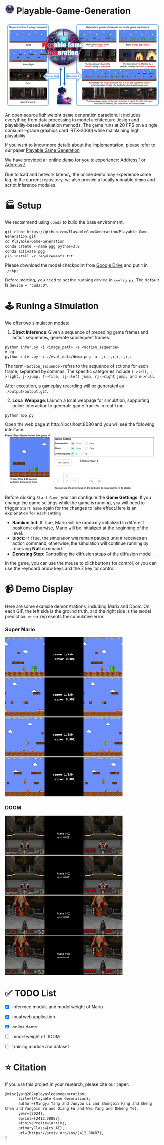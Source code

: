 # <img src="./statics/icon_pgg.png" alt="icon" width="30" height="30"> Playable-Game-Generation
![The Framework of PGG](./statics/PlayGen.jpg)

An open-source lightweight game generation paradigm. It includes everything from data processing to model architecture design and playability-based evaluation methods. The game runs at 20 FPS on a single consumer-grade graphics card (RTX-2060) while maintaining high playability.

If you want to know more details about the implementation, please refer to our paper [Playable Game Generation](https://arxiv.org/abs/2412.00887)

We have provided an online demo for you to experience: [Address 1](http://124.156.151.207/) or [Address 2](http://120.233.114.40/)

Due to load and network latency, the online demo may experience some lag. In the current repository, we also provide a locally runnable demo and script inference modules.

# 🏭 Setup
We recommend using `conda` to build the base environment.
```
git clone https://github.com/PlayableGameGeneration/Playable-Game-Generation.git
cd Playable-Game-Generation
conda create --name pgg python=3.8
conda activate pgg
pip install -r requirements.txt
```
Please download the model checkpoint from [Google Drive](https://drive.google.com/file/d/1jMHJAcWRysXtCyOk0O6XRcvEsuiPEU2H/view?usp=sharing) and put it in `./ckpt`

Before starting, you need to set the running device in `config.py`. The default is `device = "cuda:0"`.
# 🕹️ Runing a Simulation
We offer two simulation modes:

1. **Direct Inference**: Given a sequence of preceding game frames and action sequences, generate subsequent frames.
```
python infer.py -i <image_path> -a <action_sequence>
# eg:
python infer.py -i ./eval_data/demo.png -a r,r,r,r,r,r,r,r
```
The term `<action_sequence>` refers to the sequence of actions for each frame, separated by commas. The specific categories include `l->left, r->right, j->jump, f->fire, lj->left jump, rj->right jump, and n->null`.

After execution, a gameplay recording will be generated as `./output/output.gif.`

2. **Local Webpage**: Launch a local webpage for simulation, supporting online interaction to generate game frames in real-time.
```
python app.py
```
Open the web page at http://localhost:8080 and you will see the following interface.
![The Web Interface](./statics/web_interface.png)
Before clicking `Start Game`, you can configure the **Game Gettings**. If you change the game settings while the game is running, you will need to trigger `Start Game` again for the changes to take effect.Here is an explanation for each setting:
- **Random Init**: If True, Mario will be randomly initialized in different positions; otherwise, Mario will be initialized at the beginning of the level.
- **Block**: If True, the simulation will remain paused until it receives an action command; otherwise, the simulation will continue running by receiving **Null** command.
- **Denosing Step**: Controlling the diffusion steps of the diffusion model.

In the game, you can use the mouse to click buttons for control, or you can use the keyboard arrow keys and the Z key for control.

# 📹 Demo Display
Here are some example demonstrations, including Mario and Doom. On each GIF, the left side is the ground truth, and the right side is the model prediction. `error` represents the cumulative error.
### Super Mario
![eatMushroom2Tall_pre_5](./statics/eatMushroom2Tall_pre_5.gif)
![eatMushroom2Tall_pre_9](./statics/eatMushroom2Tall_pre_9.gif)
![killEnemyByStomp_pre_0](./statics/killEnemyByStomp_pre_0.gif)
![tallDestroyBrick_pre_3](./statics/tallDestroyBrick_pre_3.gif)

### DOOM
![doom_daguai](./statics/doom_daguai.gif)
![doom_daguai2](./statics/doom_daguai2.gif)
![doom_jiqiang](./statics/doom_jiqiang.gif)
![doom_kaimen](./statics/doom_kaimen.gif)



# ✅ TODO List
- [x] inference module and model weight of Mario
- [x] local web application
- [X] online demo
- [ ] model weight of DOOM
- [ ] training module and dataset


# ⭐️ Citation
If you use this project in your research, please cite our paper:
```
@misc{yang2024playablegamegeneration,
      title={Playable Game Generation}, 
      author={Mingyu Yang and Junyou Li and Zhongbin Fang and Sheng Chen and Yangbin Yu and Qiang Fu and Wei Yang and Deheng Ye},
      year={2024},
      eprint={2412.00887},
      archivePrefix={arXiv},
      primaryClass={cs.AI},
      url={https://arxiv.org/abs/2412.00887}, 
}
```